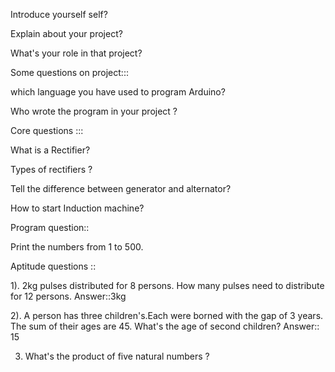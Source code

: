 Introduce yourself self?<br>

Explain about your project?<br>

What's your role in that project?<br>

Some questions on project::: <br>

which language you have used to program Arduino?<br>

Who wrote the program in your project ?<br>

Core questions :::<br>

What is a Rectifier?<br>

Types of rectifiers ?<br>

Tell the difference between generator and alternator?<br>

How to start Induction machine?<br>

Program question::<br>

Print the numbers from 1 to 500.<br>

Aptitude questions ::<br>

1). 2kg pulses distributed for 8 persons. How many pulses need to distribute for 12 persons. Answer::3kg<br>

2). A person has three children's.Each were borned with the gap of 3 years. The sum of their ages are 45. What's the age of second children?  Answer:: 15<br>

3) What's the product of five natural numbers ?<br>
